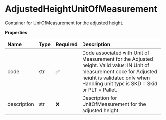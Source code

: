 # AdjustedHeightUnitOfMeasurement

Container for UnitOfMeasurement for the adjusted height.

**Properties**

| Name        | Type | Required | Description                                                                                                                                                                                             |
| :---------- | :--- | :------- | :------------------------------------------------------------------------------------------------------------------------------------------------------------------------------------------------------ |
| code        | str  | ✅       | Code associated with Unit of Measurement for the Adjusted height. Valid value: IN Unit of measurement code for Adjusted height is validated only when Handling unit type is SKD = Skid or PLT = Pallet. |
| description | str  | ❌       | Description for UnitOfMeasurement for the adjusted height.                                                                                                                                              |

<!-- This file was generated by liblab | https://liblab.com/ -->

